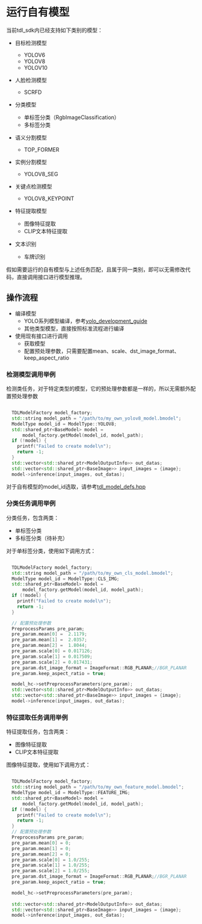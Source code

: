 # 运行自有模型

当前tdl_sdk内已经支持如下类别的模型：

* 目标检测模型
  * YOLOV6
  * YOLOV8
  * YOLOV10

* 人脸检测模型
  * SCRFD
* 分类模型
  * 单标签分类（RgbImageClassification）
  * 多标签分类
  
* 语义分割模型
  * TOP_FORMER
* 实例分割模型
  * YOLOV8_SEG
* 关键点检测模型
  * YOLOV8_KEYPOINT
* 特征提取模型
  * 图像特征提取
  * CLIP文本特征提取
* 文本识别
  * 车牌识别
  
假如需要运行的自有模型与上述任务匹配，且属于同一类别，即可以无需修改代码，直接调用接口进行模型推理。

## 操作流程

* 编译模型
  * YOLO系列模型编译，参考[yolo_development_guide](../developer_guide/yolo_development_guide.md)
  * 其他类型模型，直接按照标准流程进行编译
* 使用现有接口进行调用
  * 获取模型
  * 配置预处理参数，只需要配置mean、scale、dst_image_format、keep_aspect_ratio

### 检测模型调用举例

检测类任务，对于特定类型的模型，它的预处理参数都是一样的，所以无需额外配置预处理参数

```cpp

  TDLModelFactory model_factory;
  std::string model_path = "/path/to/my_own_yolov8_model.bmodel";
  ModelType model_id = ModelType::YOLOV8;
  std::shared_ptr<BaseModel> model =
      model_factory.getModel(model_id, model_path);
  if (!model) {
    printf("Failed to create model\n");
    return -1;
  }
  std::vector<std::shared_ptr<ModelOutputInfo>> out_datas;
  std::vector<std::shared_ptr<BaseImage>> input_images = {image};
  model->inference(input_images, out_datas);

```

对于自有模型的model_id选取，请参考[tdl_model_defs.hpp](../../include/nn/tdl_model_defs.hpp)

### 分类任务调用举例

分类任务，包含两类：

* 单标签分类
* 多标签分类（待补充）

对于单标签分类，使用如下调用方式：

```cpp

  TDLModelFactory model_factory;
  std::string model_path = "/path/to/my_own_cls_model.bmodel";
  ModelType model_id = ModelType::CLS_IMG;
  std::shared_ptr<BaseModel> model =
      model_factory.getModel(model_id, model_path);
  if (!model) {
    printf("Failed to create model\n");
    return -1;
  }

  // 配置预处理参数
  PreprocessParams pre_param;
  pre_param.mean[0] =  2.1179;
  pre_param.mean[1] =  2.0357;
  pre_param.mean[2] =  1.8044;
  pre_param.scale[0] = 0.017126;
  pre_param.scale[1] = 0.017509;
  pre_param.scale[2] = 0.017431;
  pre_param.dst_image_format = ImageFormat::RGB_PLANAR;//BGR_PLANAR
  pre_param.keep_aspect_ratio = true;

  model_hc->setPreprocessParameters(pre_param);
  std::vector<std::shared_ptr<ModelOutputInfo>> out_datas;
  std::vector<std::shared_ptr<BaseImage>> input_images = {image};
  model->inference(input_images, out_datas);

```

### 特征提取任务调用举例

特征提取任务，包含两类：

* 图像特征提取
* CLIP文本特征提取

图像特征提取，使用如下调用方式：

```cpp

  TDLModelFactory model_factory;
  std::string model_path = "/path/to/my_own_feature_model.bmodel";
  ModelType model_id = ModelType::FEATURE_IMG;
  std::shared_ptr<BaseModel> model =
      model_factory.getModel(model_id, model_path);
  if (!model) {
    printf("Failed to create model\n");
    return -1;
  }
  // 配置预处理参数
  PreprocessParams pre_param;
  pre_param.mean[0] = 0;
  pre_param.mean[1] = 0;
  pre_param.mean[2] = 0;
  pre_param.scale[0] = 1.0/255;
  pre_param.scale[1] = 1.0/255;
  pre_param.scale[2] = 1.0/255;
  pre_param.dst_image_format = ImageFormat::RGB_PLANAR;//BGR_PLANAR
  pre_param.keep_aspect_ratio = true;

  model_hc->setPreprocessParameters(pre_param);
  
  std::vector<std::shared_ptr<ModelOutputInfo>> out_datas;
  std::vector<std::shared_ptr<BaseImage>> input_images = {image};
  model->inference(input_images, out_datas);

```
